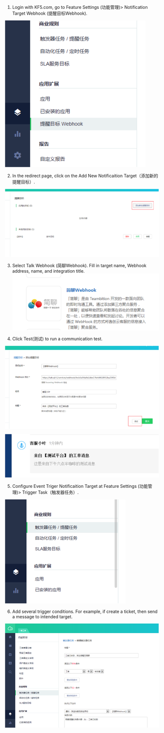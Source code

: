 1. Login with KF5.com, go to Feature Settings (功能管理)> Notification Target Webhook (提醒目标Webhook).

  ![](/images/inte-guide/kf5-1.png)

2. In the redirect page, click on the Add New Notificaition Target（添加新的提醒目标）.

  ![](/images/inte-guide/kf5-2.png)

3. Select Talk Webhook (简聊Webhook). Fill in target name, Webhook address, name, and integration title.
  ![](/images/inte-guide/kf5-3.png)

4. Click Test(测试) to run a communication test.

  ![](/images/inte-guide/kf5-4.png)

  ![](/images/inte-guide/kf5-5.png)

5. Configure Event Triger Notificaition Target at Feature Settings (功能管理)> Trigger Task（触发器任务）.

  ![](/images/inte-guide/kf5-6.png)

6. Add several trigger conditions. For example, if create a ticket, then send a message to intended target.

  ![](/images/inte-guide/kf5-7.png)
